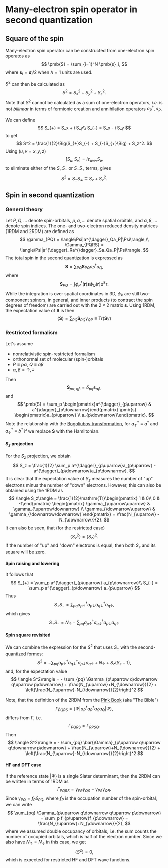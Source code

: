 # Many-electron spin operator in second quantization

## Square of the spin

Many-electron spin operator can be constructed from one-electron spin operatos as
$$
\pmb{S} = \sum_{i=1}^N \pmb{s}_i,
$$
where $\pmb{s}_i = \pmb{\sigma}_i/2$ when $\hbar=1$ units are used.

$S^2$ can then be calculated as
$$
S^2 = S_x^2 + S_y^2 + S_z^2.
$$
Note that $S^2$ cannot be calculated as a sum of one-electron operators, *i.e.* is not *bilinear* in terms of fermionic creation and annihilation operators $a^{\dagger}_P,a_P$.

We can define
$$
S_{+} = S_x + i S_y\\
S_{-} = S_x - i S_y
$$
to get
$$
S^2 = \frac{1}{2}\Big(S_{+}S_{-} + S_{-}S_{+}\Big) + S_z^2.
$$
Using ($u,v = x,y,z$)
$$
\big[S_u,S_v\big] = i\varepsilon_{uvw} S_w
$$
to eliminate either of the $S_{+}S_{-}$ or $S_{-}S_{+}$ terms, gives
$$
S^2 = S_{\pm}S_{\mp} \mp S_z + S_z^2.
$$



## Spin in second quantization

### General theory

Let $P,Q,\ldots$ denote spin-orbitals, $p,q,\ldots$ denote spatial orbitals, and $\alpha, \beta, \ldots$ denote spin indices. The one- and two-electron reduced density matrices (1RDM and 2RDM) are defined as
$$
\gamma_{PQ} = \langle\Psi|a^{\dagger}_Qa_P|\Psi\rangle,\\
\Gamma_{PQRS} = \langle\Psi|a^{\dagger}_Ra^{\dagger}_Sa_Qa_P|\Psi\rangle.
$$
The total spin in the second quantization is expressed as
$$
\pmb{S} = \sum_{PQ} \pmb{S}_{PQ} a^{\dagger}_P a_Q,
$$
where
$$
\pmb{S}_{PQ} = \int \phi^{\dagger}_P(\pmb{r})\pmb{s} \phi_Q(\pmb{r}) d^3\pmb{r}.
$$
While the integration is over spatial coordinates in 3D, $\phi_P$ are still two-component spinors, in general, and inner products (to contract the spin degrees of freedom) are carried out with the $2\times 2$ matrix $\pmb{s}$. Using 1RDM, the expectation value of $\pmb{S}$ is then
$$
\langle\pmb{S}\rangle = \sum_{PQ} \pmb{S}_{PQ}\gamma_{QP} \equiv \mathrm{Tr}(\pmb{S}\gamma)
$$

### Restricted formalism

Let's assume
- nonrelativistic spin-restricted formalism
- orthonormal set of molecular (spin-)orbitals
- $P\equiv p\alpha$, $Q\equiv q\beta$
- $\alpha,\beta = \uparrow,\downarrow$

Then
$$
\pmb{S}_{p\alpha,q\beta} = \delta_{pq} \pmb{s}_{\alpha\beta},
$$
and
$$
\pmb{S} = \sum_p \begin{pmatrix}a^{\dagger}_{p\uparrow} & a^{\dagger}_{p\downarrow}\end{pmatrix} \pmb{s} \begin{pmatrix}a_{p\uparrow} \\ a_{p\downarrow}\end{pmatrix}.
$$
Note the relationship with the [Bogoliubov transformation](https://en.wikipedia.org/wiki/Bogoliubov_transformation), for $a^{\dagger}_{\uparrow}\equiv a^{\dagger}$ and $a^{\dagger}_{\downarrow}\equiv b^{\dagger}$ if we replace $\pmb{S}$ with the Hamiltonian.

#### $S_z$ projection

For the $S_z$ projection, we obtain
$$
S_z = \frac{1}{2} \sum_p a^{\dagger}_{p\uparrow}a_{p\uparrow} - a^{\dagger}_{p\downarrow}a_{p\downarrow}.
$$
It is clear that the expectation value of $S_z$ measures the number of "up" electrons minus the number of "down" electrons. However, this can also be obtained using the 1RDM as
$$
\langle S_z\rangle = \frac{1}{2}\mathrm{Tr}\begin{pmatrix} 1 & 0\\
0 & -1\end{pmatrix} \begin{pmatrix} \gamma_{\uparrow\uparrow} & \gamma_{\uparrow\downarrow} \\
\gamma_{\downarrow\uparrow} & \gamma_{\downarrow\downarrow}
\end{pmatrix} = \frac{N_{\uparrow} - N_{\downarrow}}{2}.
$$
It can also be seen, that (for the restricted case)
$$
\langle S_z^2\rangle = \langle S_z\rangle^2.
$$
If the number of "up" and "down" electrons is equal, then both $S_z$ and its square will be zero.

#### Spin raising and lowering

It follows that
$$
S_{+} = \sum_p a^{\dagger}_{p\uparrow} a_{p\downarrow}\\
S_{-} = \sum_p a^{\dagger}_{p\downarrow} a_{p\uparrow}
$$
Thus
$$
S_{+}S_{-} = \sum_{pq} a^{\dagger}_{p\uparrow} a_{p\downarrow} a^{\dagger}_{q\downarrow} a_{q\uparrow},
$$
which gives
$$
S_{+}S_{-} = N_{\uparrow} - \sum_{pq} a^{\dagger}_{p\uparrow} a^{\dagger}_{q\downarrow} a_{p\downarrow} a_{q\uparrow}
$$

#### Spin square revisited

We can combine the expression for the $S^2$ that uses $S_{\pm}$ with the second-quantized formes:
$$
S^2 = - \sum_{pq} a^{\dagger}_{p\uparrow} a^{\dagger}_{q\downarrow} a_{p\downarrow} a_{q\uparrow} + N_{\uparrow} + S_z(S_z-1),
$$
and, for the expectation value
$$
\langle S^2\rangle = - \sum_{pq} \Gamma_{p\uparrow q\downarrow q\uparrow p\downarrow} + \frac{N_{\uparrow}+N_{\downarrow}}{2} + \left(\frac{N_{\uparrow}-N_{\downarrow}}{2}\right)^2
$$

Note, that the definition of the 2RDM from the [Pink Book](https://onlinelibrary.wiley.com/doi/book/10.1002/9781119019572) (aka "The Bible")
$$
\bar{\Gamma}_{PQRS} = \langle\Psi|a^{\dagger}_Pa^{\dagger}_Ra_Sa_Q|\Psi\rangle,
$$
differs from $\Gamma$, i.e.
$$
\Gamma_{PQRS} = \bar{\Gamma}_{RPSQ}.
$$
Then
$$
\langle S^2\rangle = - \sum_{pq} \bar{\Gamma}_{p\uparrow q\uparrow q\downarrow p\downarrow} + \frac{N_{\uparrow}+N_{\downarrow}}{2} + \left(\frac{N_{\uparrow}-N_{\downarrow}}{2}\right)^2
$$

#### HF and DFT case

If the reference state $|\Psi\rangle$ is a single Slater determinant, then the 2RDM can be written in terms of 1RDM as
$$
\Gamma_{PQRS} = \gamma_{PR}\gamma_{QS} - \gamma_{PS}\gamma_{QR}.
$$
Since $\gamma_{PQ} = f_P\delta_{PQ}$, where $f_P$ is the occupation number of the spin-orbital, we can write
$$
\sum_{pq} \Gamma_{p\uparrow q\downarrow q\uparrow p\downarrow} = \sum_p f_{p\uparrow}f_{p\downarrow} = \frac{N_{\uparrow}+N_{\downarrow}}{2},
$$
where we assumed double occupancy of orbitals, i.e. the sum counts the number of occupied orbitals, which is half of the electron number. Since we also have $N_{\uparrow} = N_{\downarrow}$ in this case, we get
$$
\langle S^2\rangle = 0,
$$
which is expected for restricted HF and DFT wave functions.
